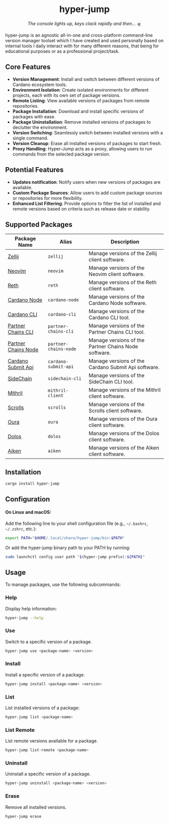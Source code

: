 <div align="center">

# hyper-jump

_The console lights up, keys clack rapidly and then..._ 🛸

</div>

hyper-jump is an agnostic all-in-one and cross-platform command-line version manager toolset which I have created and used personally based on internal tools I daily interact with for many different reasons, that being for educational purposes or as a professional project/task.

## Core Features

- **Version Management**: Install and switch between different versions of Cardano ecosystem tools.
- **Environment Isolation**: Create isolated environments for different projects, each with its own set of package versions.
- **Remote Listing**: View available versions of packages from remote repositories.
- **Package Installation**: Download and install specific versions of packages with ease.
- **Package Uninstallation**: Remove installed versions of packages to declutter the environment.
- **Version Switching**: Seamlessly switch between installed versions with a single command.
- **Version Cleanup**: Erase all installed versions of packages to start fresh.
- **Proxy Handling**: Hyper-Jump acts as a proxy, allowing users to run commands from the selected package version.

## Potential Features

- **Updates notification**: Notify users when new versions of packages are available.
- **Custom Package Sources**: Allow users to add custom package sources or repositories for more flexibility.
- **Enhanced List Filtering**: Provide options to filter the list of installed and remote versions based on criteria such as release date or stability.

## Supported Packages

| Package Name                                                                   | Alias                 | Description                                          |
| ------------------------------------------------------------------------------ | --------------------- | ---------------------------------------------------- |
| [Zellij](https://github.com/zellij-org/zellij)                                 | `zellij`              | Manage versions of the Zellij client software.       |
| [Neovim](https://github.com/neovim/neovim)                                     | `neovim`              | Manage versions of the Neovim client software.       |
| [Reth](https://github.com/paradigmxyz/reth)                                    | `reth`                | Manage versions of the Reth client software.         |
| [Cardano Node](https://github.com/IntersectMBO/cardano-node)                   | `cardano-node`        | Manage versions of the Cardano Node software.        |
| [Cardano CLI](https://github.com/cardano-scaling/cardano-cli)                  | `cardano-cli`         | Manage versions of the Cardano CLI tool.             |
| [Partner Chains CLI](https://github.com/input-output-hk/partner-chains)        | `partner-chains-cli`  | Manage versions of the Partner Chains CLI tool.      |
| [Partner Chains Node](https://github.com/input-output-hk/partner-chains)       | `partner-chains-node` | Manage versions of the Partner Chains Node software. |
| [Cardano Submit Api](https://github.com/IntersectMBO/cardano-node)             | `cardano-submit-api`  | Manage versions of the Cardano Submit Api software.  |
| [SideChain](https://github.com/input-output-hk/partner-chains-smart-contracts) | `sidechain-cli`       | Manage versions of the SideChain CLI tool.           |
| [Mithril](https://github.com/input-output-hk/mithril)                          | `mithril-client`      | Manage versions of the Mithril client software.      |
| [Scrolls](https://github.com/txpipe/scrolls)                                   | `scrolls`             | Manage versions of the Scrolls client software.      |
| [Oura](https://github.com/txpipe/oura/tree/main)                               | `oura`                | Manage versions of the Oura client software.         |
| [Dolos](https://github.com/txpipe/dolos)                                       | `dolos`               | Manage versions of the Dolos client software.        |
| [Aiken](https://github.com/aiken-lang/aiken)                                   | `aiken`               | Manage versions of the Aiken client software.        |

## Installation

```bash
cargo install hyper-jump
```

## Configuration

#### On Linux and macOS:

Add the following line to your shell configuration file (e.g., `~/.bashrc`, `~/.zshrc`, etc.):

```bash
export PATH="$HOME/.local/share/hyper-jump/bin:$PATH"
```

Or add the hyper-jump binary path to your PATH by running:

```bash
sudo launchctl config user path "$(hyper-jump prefix):${PATH}"
```

## Usage

To manage packages, use the following subcommands:

### Help

Display help information:

```bash
hyper-jump --help
```

### Use

Switch to a specific version of a package.

```sh
hyper-jump use <package-name> <version>
```

### Install

Install a specific version of a package.

```sh
hyper-jump install <package-name> <version>
```

### List

List installed versions of a package:

```sh
hyper-jump list <package-name>
```

### List Remote

List remote versions available for a package.

```sh
hyper-jump list-remote <package-name>
```

### Uninstall

Uninstall a specific version of a package.

```sh
hyper-jump uninstall <package-name> <version>
```

### Erase

Remove all installed versions.

```sh
hyper-jump erase
```
